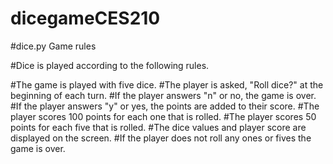 # dicegameCES210
#dice.py Game rules

#Dice is played according to the following rules.

#The game is played with five dice.
#The player is asked, "Roll dice?" at the beginning of each turn.
#If the player answers "n" or no, the game is over.
#If the player answers "y" or yes, the points are added to their score.
#The player scores 100 points for each one that is rolled.
#The player scores 50 points for each five that is rolled.
#The dice values and player score are displayed on the screen.
#If the player does not roll any ones or fives the game is over.

